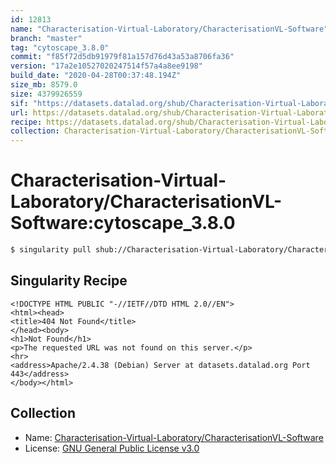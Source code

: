 ```yaml
---
id: 12813
name: "Characterisation-Virtual-Laboratory/CharacterisationVL-Software"
branch: "master"
tag: "cytoscape_3.8.0"
commit: "f85f72d5db91979f81a157d76d43a53a8706fa36"
version: "17a2e10527020247514f57a4a8ee9198"
build_date: "2020-04-28T00:37:48.194Z"
size_mb: 8579.0
size: 4379926559
sif: "https://datasets.datalad.org/shub/Characterisation-Virtual-Laboratory/CharacterisationVL-Software/cytoscape_3.8.0/2020-04-28-f85f72d5-17a2e105/17a2e10527020247514f57a4a8ee9198.sif"
url: https://datasets.datalad.org/shub/Characterisation-Virtual-Laboratory/CharacterisationVL-Software/cytoscape_3.8.0/2020-04-28-f85f72d5-17a2e105/
recipe: https://datasets.datalad.org/shub/Characterisation-Virtual-Laboratory/CharacterisationVL-Software/cytoscape_3.8.0/2020-04-28-f85f72d5-17a2e105/Singularity
collection: Characterisation-Virtual-Laboratory/CharacterisationVL-Software
---
```


# Characterisation-Virtual-Laboratory/CharacterisationVL-Software:cytoscape_3.8.0

```bash
$ singularity pull shub://Characterisation-Virtual-Laboratory/CharacterisationVL-Software:cytoscape_3.8.0
```

## Singularity Recipe

```singularity
<!DOCTYPE HTML PUBLIC "-//IETF//DTD HTML 2.0//EN">
<html><head>
<title>404 Not Found</title>
</head><body>
<h1>Not Found</h1>
<p>The requested URL was not found on this server.</p>
<hr>
<address>Apache/2.4.38 (Debian) Server at datasets.datalad.org Port 443</address>
</body></html>
```

## Collection

 - Name: [Characterisation-Virtual-Laboratory/CharacterisationVL-Software](https://github.com/Characterisation-Virtual-Laboratory/CharacterisationVL-Software)
 - License: [GNU General Public License v3.0](https://api.github.com/licenses/gpl-3.0)

